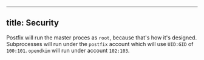 -----
title: Security
----


 Postfix will run the master proces as `root`, because that's how it's
designed. Subprocesses will run under the `postfix` account which will
use `UID:GID` of `100:101`. `opendkim` will run under account `102:103`.
